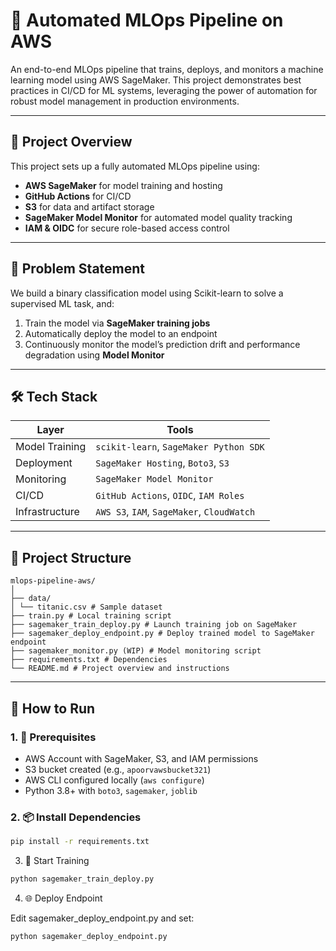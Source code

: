 # 🔁 Automated MLOps Pipeline on AWS

An end-to-end MLOps pipeline that trains, deploys, and monitors a machine learning model using AWS SageMaker. This project demonstrates best practices in CI/CD for ML systems, leveraging the power of automation for robust model management in production environments.

---

## 🚀 Project Overview

This project sets up a fully automated MLOps pipeline using:

- **AWS SageMaker** for model training and hosting  
- **GitHub Actions** for CI/CD  
- **S3** for data and artifact storage  
- **SageMaker Model Monitor** for automated model quality tracking  
- **IAM & OIDC** for secure role-based access control

---

## 🧠 Problem Statement

We build a binary classification model using Scikit-learn to solve a supervised ML task, and:

1. Train the model via **SageMaker training jobs**
2. Automatically deploy the model to an endpoint
3. Continuously monitor the model’s prediction drift and performance degradation using **Model Monitor**

---

## 🛠️ Tech Stack

| Layer           | Tools                                         |
|----------------|-----------------------------------------------|
| Model Training | `scikit-learn`, `SageMaker Python SDK`        |
| Deployment     | `SageMaker Hosting`, `Boto3`, `S3`            |
| Monitoring     | `SageMaker Model Monitor`                     |
| CI/CD          | `GitHub Actions`, `OIDC`, `IAM Roles`         |
| Infrastructure | `AWS S3`, `IAM`, `SageMaker`, `CloudWatch`    |

---

## 📁 Project Structure

```
mlops-pipeline-aws/
│
├── data/
│ └── titanic.csv # Sample dataset
├── train.py # Local training script
├── sagemaker_train_deploy.py # Launch training job on SageMaker
├── sagemaker_deploy_endpoint.py # Deploy trained model to SageMaker endpoint
├── sagemaker_monitor.py (WIP) # Model monitoring script
├── requirements.txt # Dependencies
└── README.md # Project overview and instructions

```

---

## 🔧 How to Run

### 1. 🔑 Prerequisites

- AWS Account with SageMaker, S3, and IAM permissions
- S3 bucket created (e.g., `apoorvawsbucket321`)
- AWS CLI configured locally (`aws configure`)
- Python 3.8+ with `boto3`, `sagemaker`, `joblib`

### 2. 📦 Install Dependencies

```bash
pip install -r requirements.txt
```

3. 🚂 Start Training

```bash
python sagemaker_train_deploy.py
```

4. 🌐 Deploy Endpoint

Edit sagemaker_deploy_endpoint.py and set:

```bash
python sagemaker_deploy_endpoint.py
```


